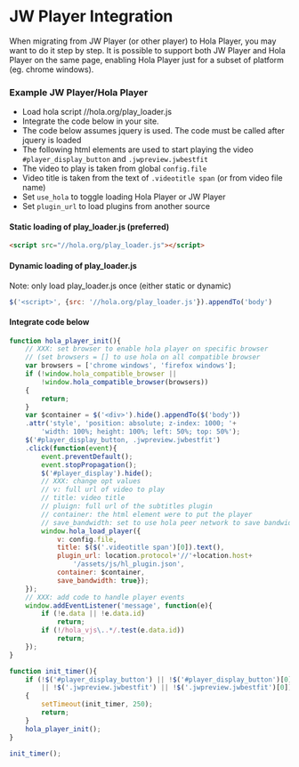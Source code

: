 # JW Player Integration
When migrating from JW Player (or other player) to Hola Player, you may want to do it step by step.
It is possible to support both JW Player and Hola Player on the same page, enabling Hola Player just for a subset of platform (eg. chrome windows).

### Example JW Player/Hola Player
- Load hola script //hola.org/play_loader.js
- Integrate the code below in your site.
- The code below assumes jquery is used. The code must be called after jquery is loaded
- The following html elements are used to start playing the video
  `#player_display_button` and `.jwpreview.jwbestfit`
- The video to play is taken from global `config.file`
- Video title is taken from the text of `.videotitle span` (or from video file name)
- Set `use_hola` to toggle loading Hola Player or JW Player
- Set `plugin_url` to load plugins from another source

#### Static loading of play_loader.js (preferred)
```html
<script src="//hola.org/play_loader.js"></script>
```
#### Dynamic loading of play_loader.js
Note: only load play_loader.js once (either static or dynamic)
```js
$('<script>', {src: '//hola.org/play_loader.js'}).appendTo('body')
```
#### Integrate code below
```js
function hola_player_init(){
    // XXX: set browser to enable hola player on specific browser
    // (set browsers = [] to use hola on all compatible browser
    var browsers = ['chrome windows', 'firefox windows'];
    if (!window.hola_compatible_browser ||
        !window.hola_compatible_browser(browsers))
    {
        return;
    }
    var $container = $('<div>').hide().appendTo($('body'))
    .attr('style', 'position: absolute; z-index: 1000; '+
        'width: 100%; height: 100%; left: 50%; top: 50%');
    $('#player_display_button, .jwpreview.jwbestfit')
    .click(function(event){
        event.preventDefault();
        event.stopPropagation();
        $('#player_display').hide();
        // XXX: change opt values
        // v: full url of video to play
        // title: video title
        // pluign: full url of the subtitles plugin
        // container: the html element were to put the player
        // save_bandwidth: set to use hola peer network to save bandwidth
        window.hola_load_player({
            v: config.file,
            title: $($('.videotitle span')[0]).text(),
            plugin_url: location.protocol+'//'+location.host+
                '/assets/js/hl_plugin.json',
            container: $container,
            save_bandwidth: true});
    });
    // XXX: add code to handle player events
    window.addEventListener('message', function(e){
        if (!e.data || !e.data.id)
            return;
        if (!/hola_vjs\..*/.test(e.data.id))
            return;
    });
}

function init_timer(){
    if (!$('#player_display_button') || !$('#player_display_button')[0]
        || !$('.jwpreview.jwbestfit') || !$('.jwpreview.jwbestfit')[0])
    {
        setTimeout(init_timer, 250);
        return;
    }
    hola_player_init();
}

init_timer();
```
